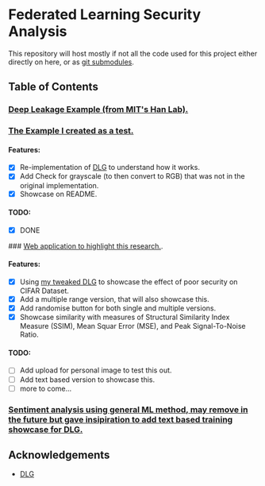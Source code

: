 # Federated Learning Security Analysis

This repository will host mostly if not all the code used for this project either directly on here, or as [git submodules](https://git-scm.com/book/en/v2/Git-Tools-Submodules).

## Table of Contents

### [Deep Leakage Example (from MIT's Han Lab).](https://github.com/mit-han-lab/dlg)

### [The Example I created as a test.](https://github.com/harrysharma1/federated-learning-analysis)

#### Features:
- [x] Re-implementation of [DLG](https://github.com/mit-han-lab/dlg) to understand how it works.
- [x] Add Check for grayscale (to then convert to RGB) that was not in the original implementation.
- [X] Showcase on README.

#### TODO:
- [x] DONE

### [Web application to highlight this research.](https://github.com/harrysharma1/federated-learning-results).

#### Features:
- [x] Using [my tweaked DLG](https://github.com/harrysharma1/federated-learning-analysis) to showcase the effect of poor security on CIFAR Dataset.
- [x] Add a multiple range version, that will also showcase this.
- [x] Add randomise button for both single and multiple versions.
- [x] Showcase similarity with measures of Structural Similarity Index Measure (SSIM), Mean Squar Error (MSE), and Peak Signal-To-Noise Ratio.

#### TODO:
- [ ] Add upload for personal image to test this out.
- [ ] Add text based version to showcase this.
- [ ] more to come...

### [Sentiment analysis using general ML method, may remove in the future but gave insipiration to add text based training showcase for DLG.](https://github.com/harrysharma1/sentiment-analysis)

## Acknowledgements

- [DLG](https://github.com/mit-han-lab/dlg)